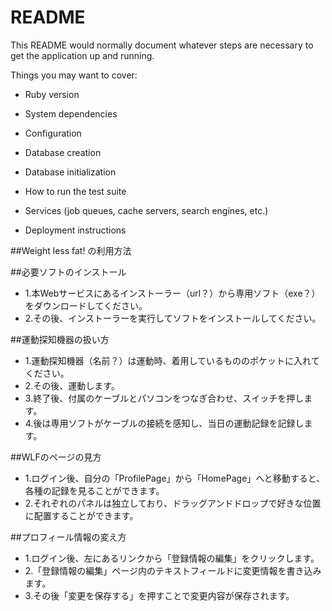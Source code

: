 # README

This README would normally document whatever steps are necessary to get the
application up and running.

Things you may want to cover:

* Ruby version

* System dependencies

* Configuration

* Database creation

* Database initialization

* How to run the test suite

* Services (job queues, cache servers, search engines, etc.)

* Deployment instructions

##Weight less fat! の利用方法

##必要ソフトのインストール
* 1.本Webサービスにあるインストーラー（url？）から専用ソフト（exe？）をダウンロードしてください。
* 2.その後、インストーラーを実行してソフトをインストールしてください。

##運動探知機器の扱い方
* 1.運動探知機器（名前？）は運動時、着用しているもののポケットに入れてください。
* 2.その後、運動します。
* 3.終了後、付属のケーブルとパソコンをつなぎ合わせ、スイッチを押します。
* 4.後は専用ソフトがケーブルの接続を感知し、当日の運動記録を記録します。

##WLFのページの見方
* 1.ログイン後、自分の「ProfilePage」から「HomePage」へと移動すると、各種の記録を見ることができます。
* 2.それぞれのパネルは独立しており、ドラッグアンドドロップで好きな位置に配置することができます。

##プロフィール情報の変え方
* 1.ログイン後、左にあるリンクから「登録情報の編集」をクリックします。
* 2.「登録情報の編集」ページ内のテキストフィールドに変更情報を書き込みます。
* 3.その後「変更を保存する」を押すことで変更内容が保存されます。
